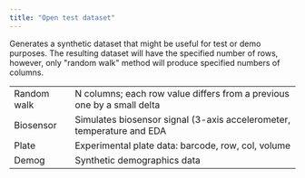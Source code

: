```yaml
---
title: "Open test dataset"
---
```


Generates a synthetic dataset that might be useful for test or demo purposes. The resulting dataset will have the
specified number of rows, however, only "random walk" method will produce specified numbers of columns.

|             |                                                                        |
|-------------|------------------------------------------------------------------------|
| Random walk | N columns; each row value differs from a previous one by a small delta |
| Biosensor   | Simulates biosensor signal (3-axis accelerometer, temperature and EDA  |
| Plate       | Experimental plate data: barcode, row, col, volume                     |
| Demog       | Synthetic demographics data                                            |
